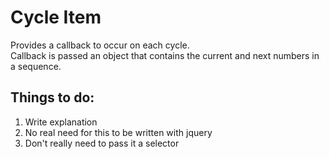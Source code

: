 # Cycle Item
Provides a callback to occur on each cycle.  
Callback is passed an object that contains the current and next numbers in a sequence.  

## Things to do:
1. Write explanation
2. No real need for this to be written with jquery
3. Don't really need to pass it a selector